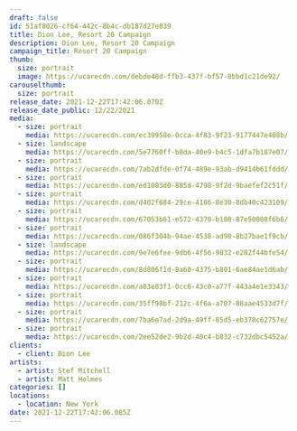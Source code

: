 ```yaml
---
draft: false
id: 51af8026-cf64-442c-8b4c-db187d27e039
title: Dion Lee, Resort 20 Campaign
description: Dion Lee, Resort 20 Campaign
campaign_title: Resort 20 Campaign
thumb:
  size: portrait
  image: https://ucarecdn.com/debde48d-ffb3-437f-bf57-8bbd1c21de92/
carouselthumb:
  size: portrait
release_date: 2021-12-22T17:42:06.070Z
release_date_public: 12/22/2021
media:
  - size: portrait
    media: https://ucarecdn.com/ec39958e-0cca-4f83-9f23-9177447e408b/
  - size: landscape
    media: https://ucarecdn.com/5e7760ff-b8da-40e9-b4c5-1dfa7b187e07/
  - size: portrait
    media: https://ucarecdn.com/7ab2dfde-0f74-489e-93ab-d9414b61fddd/
  - size: portrait
    media: https://ucarecdn.com/ed1003d0-885d-4798-9f2d-9baefef2c51f/
  - size: portrait
    media: https://ucarecdn.com/d402f684-29ce-4186-8e30-8db40c423109/
  - size: portrait
    media: https://ucarecdn.com/67053b61-e572-4370-b100-87e50008f6b6/
  - size: portrait
    media: https://ucarecdn.com/086f304b-94ae-4538-ad90-8b27bae1f9cb/
  - size: landscape
    media: https://ucarecdn.com/9e7e6fee-9db6-4f56-9832-e202f44bfe54/
  - size: portrait
    media: https://ucarecdn.com/8d806f1d-8a60-4375-b801-6ae84ae1d6ab/
  - size: portrait
    media: https://ucarecdn.com/a03e83f1-0cc6-43c0-a77f-443a4e1e3343/
  - size: portrait
    media: https://ucarecdn.com/35ff98bf-212c-4f6a-a707-88aae4533d7f/
  - size: portrait
    media: https://ucarecdn.com/7ba6e7ad-2d9a-49ff-85d5-eb378c62757e/
  - size: portrait
    media: https://ucarecdn.com/2ee52de2-9b2d-40c4-b832-c732dbc5452a/
clients:
  - client: Dion Lee
artists:
  - artist: Stef Mitchell
  - artist: Matt Holmes
categories: []
locations:
  - location: New York
date: 2021-12-22T17:42:06.085Z
---
```

